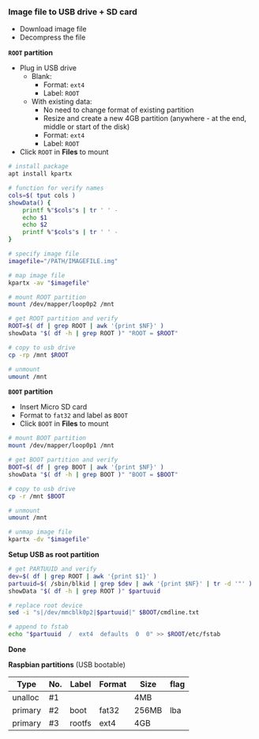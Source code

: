 ### Image file to USB drive + SD card
- Download image file
- Decompress the file

**`ROOT` partition**
- Plug in USB drive
  - Blank:
    - Format: `ext4`
    - Label: `ROOT`
  - With existing data:
    - No need to change format of existing partition
    - Resize and create a new 4GB partition (anywhere - at the end, middle or start of the disk)
    - Format: `ext4`
    - Label: `ROOT`
- Click `ROOT` in **Files** to mount
```sh
# install package
apt install kpartx

# function for verify names
cols=$( tput cols )
showData() {
    printf %"$cols"s | tr ' ' -
    echo $1
    echo $2
    printf %"$cols"s | tr ' ' -
}

# specify image file
imagefile="/PATH/IMAGEFILE.img"

# map image file
kpartx -av "$imagefile"

# mount ROOT partition
mount /dev/mapper/loop0p2 /mnt

# get ROOT partition and verify
ROOT=$( df | grep ROOT | awk '{print $NF}' )
showData "$( df -h | grep ROOT )" "ROOT = $ROOT"

# copy to usb drive
cp -rp /mnt $ROOT

# unmount
umount /mnt
```

**`BOOT` partition**
- Insert Micro SD card
- Format to `fat32` and label as `BOOT`
- Click `BOOT` in **Files** to mount
```sh
# mount BOOT partition
mount /dev/mapper/loop0p1 /mnt

# get BOOT partition and verify
BOOT=$( df | grep BOOT | awk '{print $NF}' )
showData "$( df -h | grep BOOT )" "BOOT = $BOOT"

# copy to usb drive
cp -r /mnt $BOOT

# unmount
umount /mnt

# unmap image file
kpartx -dv "$imagefile"
```

**Setup USB as root partition**
```sh
# get PARTUUID and verify
dev=$( df | grep ROOT | awk '{print $1}' )
partuuid=$( /sbin/blkid | grep $dev | awk '{print $NF}' | tr -d '"' )
showData "$( df -h | grep ROOT )" $partuuid

# replace root device
sed -i "s|/dev/mmcblk0p2|$partuuid|" $BOOT/cmdline.txt

# append to fstab
echo "$partuuid  /  ext4  defaults  0  0" >> $ROOT/etc/fstab
```

**Done**

**Raspbian partitions** (USB bootable)

| Type    | No. | Label  | Format | Size  | flag |
|---------|-----|--------|--------|-------|------|
| unalloc | #1  |        |        | 4MB   |      |
| primary | #2  | boot   | fat32  | 256MB | lba  |
| primary | #3  | rootfs | ext4   | 4GB   |      |
